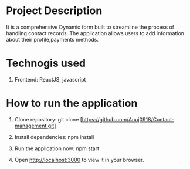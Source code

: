 # Project Description

It is a comprehensive Dynamic form built to streamline the process of handling contact records. The application allows users to add information about their profile,payments methods.

# Technogis used

 1.  Frontend: ReactJS, javascript

# How to run the application

1. Clone repository: git clone [https://github.com/Anuj0918/Contact-management.git]
 
2. Install dependencies: npm install

3. Run the application now: npm start

4. Open [http://localhost:3000](http://localhost:3000) to view it in your browser.

